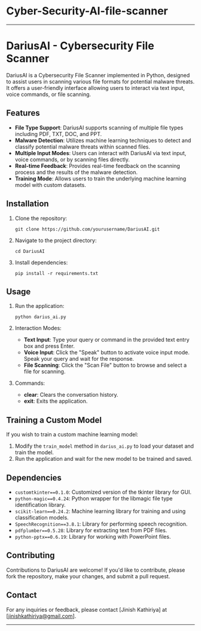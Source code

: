 # Cyber-Security-AI-file-scanner
---

# DariusAI - Cybersecurity File Scanner

DariusAI is a Cybersecurity File Scanner implemented in Python, designed to assist users in scanning various file formats for potential malware threats. It offers a user-friendly interface allowing users to interact via text input, voice commands, or file scanning.

## Features

- **File Type Support**: DariusAI supports scanning of multiple file types including PDF, TXT, DOC, and PPT.
- **Malware Detection**: Utilizes machine learning techniques to detect and classify potential malware threats within scanned files.
- **Multiple Input Modes**: Users can interact with DariusAI via text input, voice commands, or by scanning files directly.
- **Real-time Feedback**: Provides real-time feedback on the scanning process and the results of the malware detection.
- **Training Mode**: Allows users to train the underlying machine learning model with custom datasets.

## Installation

1. Clone the repository:
   ```
   git clone https://github.com/yourusername/DariusAI.git
   ```

2. Navigate to the project directory:
   ```
   cd DariusAI
   ```

3. Install dependencies:
   ```
   pip install -r requirements.txt
   ```

## Usage

1. Run the application:
   ```
   python darius_ai.py
   ```

2. Interaction Modes:
   - **Text Input**: Type your query or command in the provided text entry box and press Enter.
   - **Voice Input**: Click the "Speak" button to activate voice input mode. Speak your query and wait for the response.
   - **File Scanning**: Click the "Scan File" button to browse and select a file for scanning.

3. Commands:
   - **clear**: Clears the conversation history.
   - **exit**: Exits the application.

## Training a Custom Model

If you wish to train a custom machine learning model:

1. Modify the `train_model` method in `darius_ai.py` to load your dataset and train the model.
2. Run the application and wait for the new model to be trained and saved.

## Dependencies

- `customtkinter==0.1.0`: Customized version of the tkinter library for GUI.
- `python-magic==0.4.24`: Python wrapper for the libmagic file type identification library.
- `scikit-learn==0.24.2`: Machine learning library for training and using classification models.
- `SpeechRecognition==3.8.1`: Library for performing speech recognition.
- `pdfplumber==0.5.28`: Library for extracting text from PDF files.
- `python-pptx==0.6.19`: Library for working with PowerPoint files.

## Contributing

Contributions to DariusAI are welcome! If you'd like to contribute, please fork the repository, make your changes, and submit a pull request.

## Contact

For any inquiries or feedback, please contact [Jinish Kathiriya] at [jinishkathiriya@gmail.com].

---
